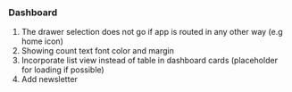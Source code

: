 ### Dashboard
1. The drawer selection does not go if app is routed in any other way (e.g home icon)
2. Showing count text font color and margin
3. Incorporate list view instead of table in dashboard cards (placeholder for loading if possible)
4. Add newsletter